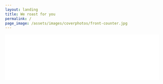 ```yaml
---
layout: landing
title: We roast for you
permalink: /
page_image: /assets/images/coverphotos/front-counter.jpg
---
```


<!-- LightWidget WIDGET -->
<script src="//lightwidget.com/widgets/lightwidget.js"></script><iframe src="//lightwidget.com/widgets/0fd886c87743516c827d1a6be93e522d.html" scrolling="no" allowtransparency="true" class="lightwidget-widget" style="width: 100%; border: 0; overflow: hidden;"></iframe>
